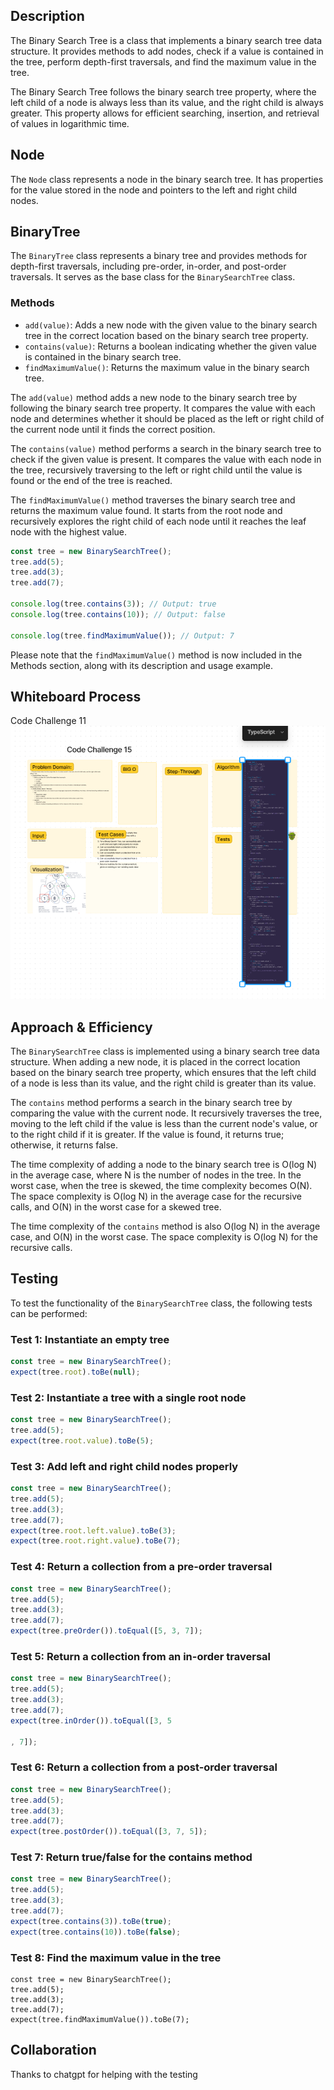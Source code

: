 ## Description

The Binary Search Tree is a class that implements a binary search tree data structure. It provides methods to add nodes, check if a value is contained in the tree, perform depth-first traversals, and find the maximum value in the tree.

The Binary Search Tree follows the binary search tree property, where the left child of a node is always less than its value, and the right child is always greater. This property allows for efficient searching, insertion, and retrieval of values in logarithmic time.

## Node

The `Node` class represents a node in the binary search tree. It has properties for the value stored in the node and pointers to the left and right child nodes.

## BinaryTree

The `BinaryTree` class represents a binary tree and provides methods for depth-first traversals, including pre-order, in-order, and post-order traversals. It serves as the base class for the `BinarySearchTree` class.

### Methods

- `add(value)`: Adds a new node with the given value to the binary search tree in the correct location based on the binary search tree property.
- `contains(value)`: Returns a boolean indicating whether the given value is contained in the binary search tree.
- `findMaximumValue()`: Returns the maximum value in the binary search tree.

The `add(value)` method adds a new node to the binary search tree by following the binary search tree property. It compares the value with each node and determines whether it should be placed as the left or right child of the current node until it finds the correct position.

The `contains(value)` method performs a search in the binary search tree to check if the given value is present. It compares the value with each node in the tree, recursively traversing to the left or right child until the value is found or the end of the tree is reached.

The `findMaximumValue()` method traverses the binary search tree and returns the maximum value found. It starts from the root node and recursively explores the right child of each node until it reaches the leaf node with the highest value.

```javascript
const tree = new BinarySearchTree();
tree.add(5);
tree.add(3);
tree.add(7);

console.log(tree.contains(3)); // Output: true
console.log(tree.contains(10)); // Output: false

console.log(tree.findMaximumValue()); // Output: 7
```

Please note that the `findMaximumValue()` method is now included in the Methods section, along with its description and usage example.

## Whiteboard Process
  Code Challenge 11
![Alt text](../assets/15.png)

## Approach & Efficiency

The `BinarySearchTree` class is implemented using a binary search tree data structure. When adding a new node, it is placed in the correct location based on the binary search tree property, which ensures that the left child of a node is less than its value, and the right child is greater than its value.

The `contains` method performs a search in the binary search tree by comparing the value with the current node. It recursively traverses the tree, moving to the left child if the value is less than the current node's value, or to the right child if it is greater. If the value is found, it returns true; otherwise, it returns false.

The time complexity of adding a node to the binary search tree is O(log N) in the average case, where N is the number of nodes in the tree. In the worst case, when the tree is skewed, the time complexity becomes O(N). The space complexity is O(log N) in the average case for the recursive calls, and O(N) in the worst case for a skewed tree.

The time complexity of the `contains` method is also O(log N) in the average case, and O(N) in the worst case. The space complexity is O(log N) for the recursive calls.

## Testing

To test the functionality of the `BinarySearchTree` class, the following tests can be performed:

### Test 1: Instantiate an empty tree

```javascript
const tree = new BinarySearchTree();
expect(tree.root).toBe(null);
```

### Test 2: Instantiate a tree with a single root node

```javascript
const tree = new BinarySearchTree();
tree.add(5);
expect(tree.root.value).toBe(5);
```

### Test 3: Add left and right child nodes properly

```javascript
const tree = new BinarySearchTree();
tree.add(5);
tree.add(3);
tree.add(7);
expect(tree.root.left.value).toBe(3);
expect(tree.root.right.value).toBe(7);
```

### Test 4: Return a collection from a pre-order traversal

```javascript
const tree = new BinarySearchTree();
tree.add(5);
tree.add(3);
tree.add(7);
expect(tree.preOrder()).toEqual([5, 3, 7]);
```

### Test 5: Return a collection from an in-order traversal

```javascript
const tree = new BinarySearchTree();
tree.add(5);
tree.add(3);
tree.add(7);
expect(tree.inOrder()).toEqual([3, 5

, 7]);
```

### Test 6: Return a collection from a post-order traversal

```javascript
const tree = new BinarySearchTree();
tree.add(5);
tree.add(3);
tree.add(7);
expect(tree.postOrder()).toEqual([3, 7, 5]);
```

### Test 7: Return true/false for the contains method

```javascript
const tree = new BinarySearchTree();
tree.add(5);
tree.add(3);
tree.add(7);
expect(tree.contains(3)).toBe(true);
expect(tree.contains(10)).toBe(false);
```

### Test 8: Find the maximum value in the tree
```
const tree = new BinarySearchTree();
tree.add(5);
tree.add(3);
tree.add(7);
expect(tree.findMaximumValue()).toBe(7);
```

## Collaboration

Thanks to chatgpt for helping with the testing 